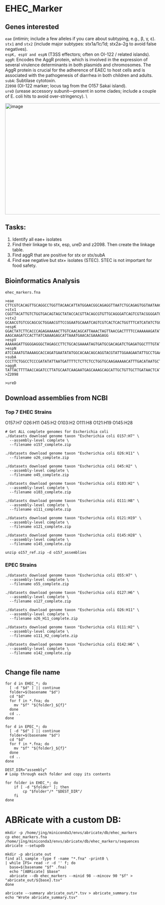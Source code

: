# EHEC_Marker

## Genes interested
`eae` (intimin; include a few alleles if you care about subtyping, e.g., β, γ, ε). \
`stx1` and `stx2` (include major subtypes: stx1a/1c/1d; stx2a–2g to avoid false negatives). \
`espK, espV and espN` (T3SS effectors; often on OI-122 / related islands). \
`aggR`: Encodes the AggR protein, which is involved in the expression of several virulence determinants in both plasmids and chromosomes. The AggR protein is crucial for the adherence of EAEC to host cells and is associated with the pathogenesis of diarrhea in both children and adults. \
`subA`: Subtilase cytotoxin. \
`Z2098` (OI-122 marker; locus tag from the O157 Sakai island). \
`ureD` (urease accessory subunit—present in some clades; include a couple of E. coli hits to avoid over-stringency). \

<img width="585" height="361" alt="image" src="https://github.com/user-attachments/assets/6ebcdb81-8a39-4c00-b477-650429ab189d" />


## Tasks:
1. Identify all eae+ isolates
2. Find their linkage to stx, esp, ureD and z2098. Then create the linkage table.
3. Find aggR that are positive for stx or stx/subA
4. Find eae negative but stx+ isolates (STEC). STEC is not important for food safety. 

## Bioinformatics Analysis

`ehec_markers.fna`
```
>eae
CTTCGTCACAGTTGCAGGCCTGGTTACAACATTATGGAACGGCAGAGGTTAATCTGCAGAGTGGTAATAACTTTGACGGTAGTTCACTGGA
>stx1
CGGTTACATTGTCTGGTGACAGTAGCTATACCACGTTACAGCGTGTTGCAGGGATCAGTCGTACGGGGATGCAGATAAATCGCCATTCGTTGACTACTTCTTATCTGGATTT
>stx2
GCAACGTGTCGCAGCGCTGGAACGTTCCGGAATGCAAATCAGTCGTCACTCACTGGTTTCATCATATCTGGCGTTAATGGAGT
>espK
GGACTATCTTCACCCAGAGAAAAACTTGTCAACAGCATTAAACTAGTTAACGACTTTTCCAAAAAAGATATTATAACTCAGAATACGTTAACAAACGCAGTATGGGACCCCAGAACACCTCGCAAATAT-AAGCAAGATCCACTTATCAAAAGAGCATTAAATGAACACGAAAGAGG
>espV
AAAAAGATTGGGGAGGGCTAGAGCCTTCTGCACGAAAATAGTGATGCGACAGATCTGAGATGGCTTTGTATCCTTCTGCCTGGTTCAGGCCTGGAGCAGTCCATGTTTTACAAAAATACTCGGCAGCGTAACGTGTTGCAAGAGCGGCATCAGACGAGGAACCTGAGGTTCCGCTCAT
>espN
ATCCAAATGTAAAAGCACCAGATGAATATATGGCACAACAGCAGGTACGTATTGGAAGAATATTGCCTGAATACACATCGGATCTTAGCGTTGCTGATCGGTTTAGTCGTGAGCATTATCTAATAGTTGTTAAAGTAAAGGCAAAATATATCACACGAGGAAGTGTTACAGAGAGTGGTTG
>subA
CCCTTCTGGCCTCCCGATATATTAATGATTTTCTCTTCTCCTGGTGCAAGAAAAACATTTGACATAATGCTTTCAGTTGCTCTAATCCATGAGTCCTGTACACCGTCAGGAATAACCCTTCTGCTGGATATCAGTGCATGAGGATAAA
>aggR
TATTACTTTTAACCAGATCCTTATGCAATCAAGAATGAGCAAAGCAGCATTGCTGTTGCTTGATAACTCATATCAGATATCACAGATATCTAATATGATAGGATTTT
>Z2098

>ureD

```
## Download assemblies from NCBI
### Top 7 EHEC Strains
O157:H7
O26:H11
O45:H2
O103:H2
O111:H8
O121:H19
O145:H28
```
# Get ALL complete genomes for Escherichia coli 
./datasets download genome taxon "Escherichia coli O157:H7" \
  --assembly-level complete \
  --filename o157_complete.zip

./datasets download genome taxon "Escherichia coli O26:H11" \
  --filename o26_complete.zip

./datasets download genome taxon "Escherichia coli O45:H2" \
  --assembly-level complete \
  --filename o45_complete.zip

./datasets download genome taxon "Escherichia coli O103:H2" \
  --assembly-level complete \
  --filename o103_complete.zip

./datasets download genome taxon "Escherichia coli O111:H8" \
  --assembly-level complete \
  --filename o111_complete.zip

./datasets download genome taxon "Escherichia coli O121:H19" \
  --assembly-level complete \
  --filename o121_complete.zip

./datasets download genome taxon "Escherichia coli O145:H28" \
  --assembly-level complete \
  --filename o145_complete.zip

unzip o157_ref.zip -d o157_assemblies
```

### EPEC Strains
```
./datasets download genome taxon "Escherichia coli O55:H7" \
  --assembly-level complete \
  --filename o55_complete.zip

./datasets download genome taxon "Escherichia coli O127:H6" \
  --assembly-level complete \
  --filename o127_complete.zip

./datasets download genome taxon "Escherichia coli O26:H11" \
  --assembly-level complete \
  --filename o26_H11_complete.zip

./datasets download genome taxon "Escherichia coli O111:H2" \
  --assembly-level complete \
  --filename o111_H2_complete.zip

./datasets download genome taxon "Escherichia coli O142:H6" \
  --assembly-level complete \
  --filename o142_complete.zip


```
## Change file name
```
for d in EHEC_*; do
  [ -d "$d" ] || continue
  folder=$(basename "$d")
  cd "$d"
  for f in *.fna; do
    mv "$f" "${folder}_${f}"
  done
  cd ..
done

for d in EPEC_*; do
  [ -d "$d" ] || continue
  folder=$(basename "$d")
  cd "$d"
  for f in *.fna; do
    mv "$f" "${folder}_${f}"
  done
  cd ..
done

```
```
DEST_DIR="assembly"
# Loop through each folder and copy its contents

for folder in EHEC_*; do
    if [ -d "$folder" ]; then
        cp "$folder"/* "$DEST_DIR"/
    fi
done
```

# ABRicate with a custom DB:
```
mkdir -p /home/jing/miniconda3/envs/abricate/db/ehec_markers
cp ehec_markers.fna /home/jing/miniconda3/envs/abricate/db/ehec_markers/sequences
abricate --setupdb

mkdir -p abricate_out
find all_sample -type f -name "*.fna" -print0 \
| while IFS= read -r -d '' f; do
  base=$(basename "$f" .fna)
  echo "[ABRicate] $base"
  abricate --db ehec_markers --minid 98 --mincov 90 "$f" > "abricate_out/${base}.tsv"
done

abricate --summary abricate_out/*.tsv > abricate_summary.tsv
echo "Wrote abricate_summary.tsv"
```

